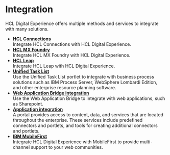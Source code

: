 # Integration

HCL Digital Experience offers multiple methods and services to integrate with many solutions.

-   **[HCL Connections](connections/index.md)**  
Integrate HCL Connections with HCL Digital Experience.
-   **[HCL MX Foundry](mx/index.md)**  
Integrate HCL MX Foundry with HCL Digital Experience.
-   **[HCL Leap](leap/index.md)**  
Integrate HCL Leap with HCL Digital Experience.
-   **[Unified Task List](unified_task_list/index.md)**  
Use the Unified Task List portlet to integrate with business process solutions such as IBM Process Server, WebSphere Lombardi Edition, and other enterprise resource planning software.
-   **[Web Application Bridge integration](../integration/wab/index.md)**  
Use the Web Application Bridge to integrate with web applications, such as Sharepoint.
-   **[Application integration](fea_ai.md)**  
A portal provides access to content, data, and services that are located throughout the enterprise. These services include predefined connectors and portlets, and tools for creating additional connectors and portlets.
-   **[IBM MobileFirst](ibm_mobilefirst/index.md)**  
Integrate HCL Digital Experience with MobileFirst to provide multi-channel support to your web communities.
<!--
**Parent topic:**[Product capabilities](../overview/intr_ovr.md) -->


